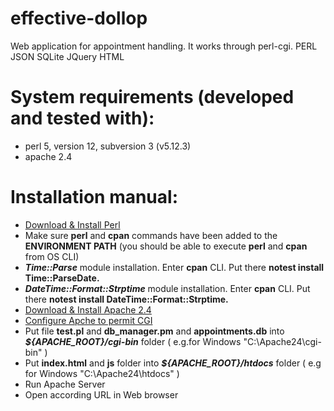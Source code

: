 # effective-dollop
Web application for appointment handling. It works through perl-cgi. 
PERL 
JSON 
SQLite 
JQuery 
HTML

# System requirements (developed and tested with):
- perl 5, version 12, subversion 3 (v5.12.3)
- apache 2.4

# Installation manual:
- [Download & Install Perl](https://www.perl.org/get.html)
- Make sure **perl** and **cpan** commands have been added to the **ENVIRONMENT PATH** (you should be able to execute **perl** and **cpan** from OS CLI)
- **_Time::Parse_** module installation. Enter **cpan** CLI. Put there **notest install Time::ParseDate.**
- **_DateTime::Format::Strptime_** module installation. Enter **cpan** CLI. Put there **notest install DateTime::Format::Strptime.**
- [Download & Install Apache 2.4](https://httpd.apache.org/download.cgi)
- [Configure Apche to permit CGI](https://httpd.apache.org/docs/2.4/howto/cgi.html)
- Put file **test.pl** and **db_manager.pm** and **appointments.db** into **_${APACHE_ROOT}/cgi-bin_** folder 
( e.g.for Windows "C:\Apache24\cgi-bin\" )
- Put **index.html** and **js** folder into **_${APACHE_ROOT}/htdocs_** folder
( e.g for Windows "C:\Apache24\htdocs\" )
- Run Apache Server
- Open according URL in Web browser
